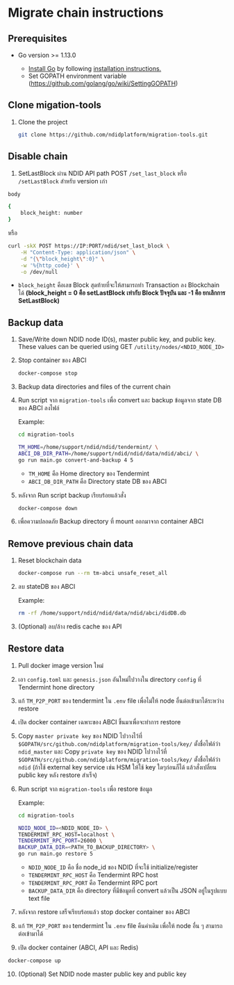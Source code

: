 # Migrate chain instructions

## Prerequisites

- Go version >= 1.13.0

  - [Install Go](https://golang.org/dl/) by following [installation instructions.](https://golang.org/doc/install)
  - Set GOPATH environment variable (https://github.com/golang/go/wiki/SettingGOPATH)

## Clone migation-tools

1. Clone the project

   ```sh
   git clone https://github.com/ndidplatform/migration-tools.git
   ```

## Disable chain

1. SetLastBlock ผ่าน NDID API path POST `/set_last_block` หรือ `/setLastBlock` สำหรับ version เก่า

```sh
body

{
    block_height: number
}
```

หรือ

```sh
curl -skX POST https://IP:PORT/ndid/set_last_block \
    -H "Content-Type: application/json" \
    -d "{\"block_height\":0}" \
    -w '%{http_code}' \
    -o /dev/null
```

- `block_height` คือเลข Block สุดท้ายที่จะให้สามารถทำ Transaction ลง Blockchain ได้ **(block_height = 0 คือ setLastBlock เท่ากับ Block ปัจจุบัน และ -1 คือ ยกเลิกการ SetLastBlock)**

## Backup data

1. Save/Write down NDID node ID(s), master public key, and public key. These values can be queried using GET `/utility/nodes/<NDID_NODE_ID>`

2. Stop container ของ ABCI

   ```sh
   docker-compose stop
   ```

3. Backup data directories and files of the current chain

4. Run script จาก `migration-tools` เพื่อ convert และ backup ข้อมูลจาก state DB ของ ABCI ลงไฟล์

   Example:

   ```sh
   cd migration-tools

   TM_HOME=/home/support/ndid/ndid/tendermint/ \
   ABCI_DB_DIR_PATH=/home/support/ndid/ndid/data/ndid/abci/ \
   go run main.go convert-and-backup 4 5
   ```

   - `TM_HOME` คือ Home directory ของ Tendermint
   - `ABCI_DB_DIR_PATH` คือ Directory state DB ของ ABCI

5. หลังจาก Run script backup เรียบร้อยแล้วสั่ง

   ```sh
   docker-compose down
   ```

6. เพื่อความปลอดภัย Backup directory ที่ mount ออกมาจาก container ABCI

## Remove previous chain data

1. Reset blockchain data

   ```sh
   docker-compose run --rm tm-abci unsafe_reset_all
   ```

2. ลบ stateDB ของ ABCI

   Example:

   ```sh
   rm -rf /home/support/ndid/ndid/data/ndid/abci/didDB.db
   ```

3. (Optional) ลบ/ล้าง redis cache ของ API

## Restore data

1. Pull docker image version ใหม่

2. เอา `config.toml` และ `genesis.json` อันใหม่ไปวางใน directory `config` ที่ Tendermint hone directory

3. แก้ `TM_P2P_PORT` ของ tendermint ใน `.env` file เพื่อไม่ให้ node อื่นต่อเข้ามาได้ระหว่าง restore

4. เปิด docker container เฉพาะของ ABCI ขึ้นมาเพื่อจะทำการ restore

5. Copy `master private key` ของ NDID ไปวางไว้ที่ `$GOPATH/src/github.com/ndidplatform/migration-tools/key/` ตั้งชื่อไฟล์ว่า `ndid_master` และ Copy `private key` ของ NDID ไปวางไว้ที่ `$GOPATH/src/github.com/ndidplatform/migration-tools/key/` ตั้งชื่อไฟล์ว่า `ndid` (ถ้าใช้ external key service เช่น HSM ให้ใช้ key ใดๆก่อนก็ได้ แล้วสั่งเปลี่ยน public key หลัง restore สำเร็จ)

6. Run script จาก `migration-tools` เพื่อ restore ข้อมูล

   Example:

   ```sh
   cd migration-tools

   NDID_NODE_ID=<NDID_NODE_ID> \
   TENDERMINT_RPC_HOST=localhost \
   TENDERMINT_RPC_PORT=26000 \
   BACKUP_DATA_DIR=<PATH_TO_BACKUP_DIRECTORY> \
   go run main.go restore 5
   ```

   - `NDID_NODE_ID` คือ ชื่อ node_id ของ NDID ที่จะใช้ initialize/register
   - `TENDERMINT_RPC_HOST` คือ Tendermint RPC host
   - `TENDERMINT_RPC_PORT` คือ Tendermint RPC port
   - `BACKUP_DATA_DIR` คือ directory ที่มีข้อมูลที่ convert แล้วเป็น JSON อยู่ในรูปแบบ text file

7. หลังจาก restore เสร็จเรียบร้อยแล้ว stop docker container ของ ABCI

8. แก้ `TM_P2P_PORT` ของ tendermint ใน `.env` file คืนค่าเดิม เพื่อให้ node อื่น ๆ สามารถต่อเข้ามาได้

9. เปิด docker container (ABCI, API และ Redis)

```sh
docker-compose up
```

10. (Optional) Set NDID node master public key and public key
